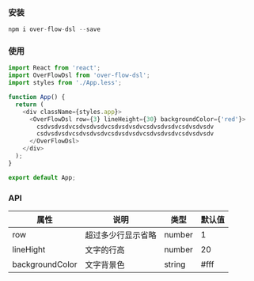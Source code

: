 ### 安装
```javascript
npm i over-flow-dsl --save
```

### 使用
```javascript
import React from 'react';
import OverFlowDsl from 'over-flow-dsl';
import styles from './App.less';

function App() {
  return (
    <div className={styles.app}>
      <OverFlowDsl row={3} lineHeight={30} backgroundColor={'red'}>
        csdvsdvsdvcsdvsdvsdvcsdvsdvsdvcsdvsdvsdvcsdvsdvsdv
        csdvsdvsdvcsdvsdvsdvcsdvsdvsdvcsdvsdvsdvcsdvsdvsdv
      </OverFlowDsl>
    </div>
  );
}

export default App;
```

### API



属性 | 说明 | 类型 | 默认值
---|---|---|---
row | 超过多少行显示省略 | number | 1
lineHight | 文字的行高 | number | 20
backgroundColor | 文字背景色 | string | #fff


